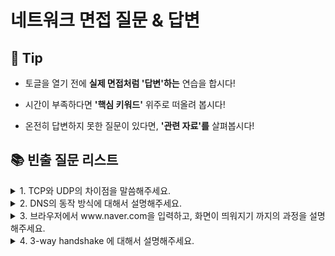 # 네트워크 면접 질문 & 답변

## 🎁 Tip

- 토글을 열기 전에 **실제 면접처럼 '답변'하는** 연습을 합시다!

- 시간이 부족하다면 **'핵심 키워드'** 위주로 떠올려 봅시다! 

- 온전히 답변하지 못한 질문이 있다면, **'관련 자료'를** 살펴봅시다!


## 📚 빈출 질문 리스트

<details>
<summary>1. TCP와 UDP의 차이점을 말씀해주세요.</summary>

### 👨🏻‍💻 **답변**
``` 
TCP는 연결지향 서비스로, 패킷 사이의 순서를 보장하며 3-way handshaking 과정을 통해 연결을 설정하기 때문에 높은 신뢰성을 보장하지만, 속도가 비교적 느리다는 단점이 있습니다.
UDP는 비연결형 서비스로 3-way handshaking을 사용하지 않기 때문에 신뢰성이 떨어지는 단점이 있지만, 데이터 수신 여부를 확인하지 않기 때문에 속도가 빠르다는 장점이 있습니다.
TCP는 끊김 없는 연속성 보다는 신뢰성이 중요한 파일 교환과 같은 경우에 쓰이고, UDP는 실시간성이 중요한 스트리밍에 자주 사용됩니다.
```
### 🎯 **핵심 키워드**
```
3-way handshaking, 신뢰성, 속도
```
### 📔 **관련 자료**
- [1. TCP/UDP 차이](https://dev-coco.tistory.com/144)
</details>

<details>
<summary>2. DNS의 동작 방식에 대해서 설명해주세요.</summary>

### 👨🏻‍💻 **답변**
``` 
DNS는 컴퓨터들이 문자열 도메인을 통해서도 최종 목적지까지 도달할 수 있도록 IP 주소와 도메인을 매핑해놓은 주소 체계입니다.
사용자가 도메인 주소를 브라우저 창에 입력하여 요청을 보내면, 우선 로컬 컴퓨터의 캐시에 해당 도메인의 IP가 저장되어 있는지 확인합니다. 있는 경우 바로 해당 IP 주소로 패킷을 전송하고, 없는 경우 연결된 Root DNS 서버에 원하는 domain 의 IP 주소가 존재하는지 묻는 쿼리를 보냅니다. Root DNS 서버는 도메인의 TDL 정보를 가지고 있는 하위 DNS 서버의 IP를 요청하고, 이 쿼리는 최종 도메인의 IP 주소를 받을 때까지 반복됩니다.
마지막으로 IP 주소를 로컬 DNS와 브라우저 PC에 캐싱하면, 로컬 컴퓨터는 그 이후에야 해당 IP 주소로 패킷을 보낸다.
쉽게 말해서, DNS 서버에 원하는 도메인에 해당하는 IP 주소를 요청하고 확인이 된 후에 데이터를 입력 및 전송할 수 있습니다.
```
### 🎯 **핵심 키워드**
```
IP 주소, 도메인, 패킷 전송
```
### 📔 **관련 자료**
- [DNS 동작 방식](https://haeunyah.tistory.com/110#:~:text=%E2%9C%A8%20DNS%20%EB%8F%99%EC%9E%91%20%EB%B0%A9%EC%8B%9D&text=%EC%9D%B4%20%EC%9A%94%EC%B2%AD%EC%9D%80%20%EB%A8%BC%EC%A0%80%20%EC%97%AC%EB%9F%AC,%EC%A3%BC%EC%86%8C%EB%A1%9C%20%ED%8C%A8%ED%82%B7%EC%9D%84%20%EB%B3%B4%EB%82%B8%EB%8B%A4.)

</details>


<details>
<summary>3. 브라우저에서 www.naver.com을 입력하고, 화면이 띄워지기 까지의 과정을 설명해주세요.</summary>

### 👨🏻‍💻 **답변**
``` 
사용자가 브라우저에 해당 URL을 입력하면, HTTP 프로토콜을 바탕으로 DNS 서버에 해당하는 도메인 네임을 이용해 서버의 진짜 주소를 찾아냅니다.
IP 주소를 이용하여 TCP/IP 방식의 3-wqy handshaking으로 웹 서버에 연결이 수립되면, 클라이언트가 웹 서버에 HTTP 요청 메시지를 보냅니다.
웹 서버는 HTTP 요청 메시지를 파싱하여 웹 페이지의 URL을 알아내고, 이 페이지에 대한 데이터를 담은 HTTP 응답 메시지를 보냅니다.
도착한 HTTP 응답 메시지는 웹 페이지 데이터로 변환되고, 웹 브라우저에 의해 출력됩니다.
```
### 🎯 **핵심 키워드**
```
TCP/IP, HTTP 요청 메시지, HTTP 응답 메시지
```
### 📔 **관련 자료**
- [1. 웹의 동작 방식](https://developer.mozilla.org/ko/docs/Learn/Getting_started_with_the_web/How_the_Web_works)

</details>


<details>
<summary>4. 3-way handshake 에 대해서 설명해주세요.</summary>

### 👨🏻‍💻 **답변**
``` 
3-way handshake는 TCP/IP 프로토콜을 이용해서 통신을 하는 응용프로그램이 데이터를 전송하기 전에 먼저 정확한 전송을 보장하기 위해 상대방 컴퓨터와 사전에 세션을 수립하는 과정을 말합니다.
먼저 Client가 Server에게 접속을 요청하는 SYN 플래그를 보냅니다.
다음 Server는 Listen상태에서 SYN이 들어온 것을 확인하고 응답을 기다리는(SYN_RECV) 상태로 바뀌어 SYN 과 ACK 플래그를 Client에게 전송합니다. 그 후 Server는 다시 ACK 플래그를 받기 위해 대기상태로 변경됩니다.
SYN + ACK 상태를 확인한 Client는 서버에게 ACK를 보내고 연결이 성립됩니다.
이렇게 세 번의 핸드쉐이킹을 거쳐 연결을 맺는 것을 3-way handshake라고 합니다.
```
### 🎯 **핵심 키워드**
```
SYN, ACK
```
### 📔 **관련 자료**
- [3-way handshake](https://jeongkyun-it.tistory.com/180)
</details>